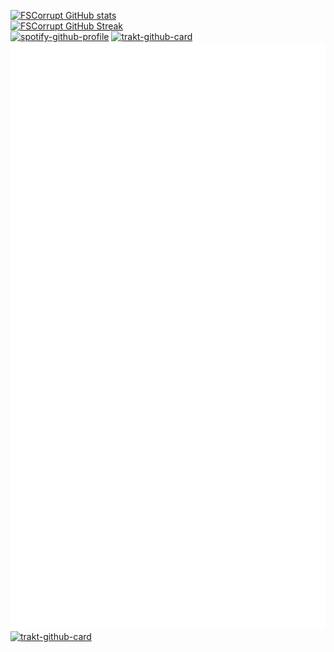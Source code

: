 [![FSCorrupt GitHub stats](https://github-readme-stats.vercel.app/api?username=fscorrupt&show_icons=true&theme=tokyonight&hide_border=true&disable_animations=true)](https://github.com/anuraghazra/github-readme-stats)
<br>
[![FSCorrupt GitHub Streak](https://github-readme-streak-stats.herokuapp.com?user=fscorrupt&theme=solarized-dark&hide_border=true&date_format=j%20M%5B%20Y%5D)](https://git.io/streak-stats)
<br>
[![spotify-github-profile](https://spotify-github-profile.vercel.app/api/view?uid=ihe9gqlk9zkk72y3vxahtmao3&cover_image=false&theme=default)](https://spotify-github-profile.vercel.app/api/view?uid=ihe9gqlk9zkk72y3vxahtmao3&redirect=true)
[![trakt-github-card](https://trakt-github-card.vercel.app/card?username=fs-corrupt&mode=watch&theme=dark)](https://github.com/pablouser1/trakt-github-card)
<br>
![FSCorrupt metrics](./github-metrics.svg)
[![trakt-github-card](https://trakt-github-card.vercel.app/card?username=fs-corrupt&mode=stats&theme=dark)](https://github.com/pablouser1/trakt-github-card)

